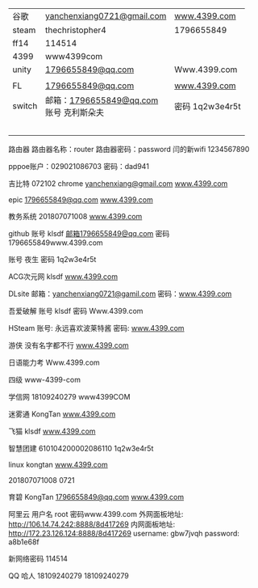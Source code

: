 |             |                                        |               |
| ----------- | -------------------------------------- | ------------- |
| 谷歌          | yanchenxiang0721@gmail.com             | www.4399.com  |
| steam       | thechristopher4                        | 1796655849    |
| ff14        | 114514                                 |               |
| 4399        | www4399com                             |               |
| unity<br/>  | 1796655849@qq.com                      | Www.4399.com  |
|             |                                        |               |
| FL<br/>     | 1796655849@qq.com<br/>                 | www.4399.com  |
| switch<br/> | 邮箱：1796655849@qq.com<br/>账号 克利斯朵夫<br/> | 密码 1q2w3e4r5t |
|             |                                        |               |
|             |                                        |               |
|             |                                        |               |
|             |                                        |               |
|             |                                        |               |



















路由器
路由器名称：router
路由器密码：password
闫的新wifi
1234567890






pppoe账户：029021086703
密码：dad941



吉比特 072102
chrome
yanchenxiang@gmail.com
www.4399.com

epic
1796655849@qq.com
www.4399.com

教务系统
201807071008
www.4399.com

github
账号 klsdf
邮箱1796655849@qq.com
密码 1796655849www.4399.com



账号 夜生
密码 1q2w3e4r5t

ACG次元网
klsdf
www.4399.com




DLsite
邮箱：yanchenxiang0721@gamil.com
密码：www.4399.com

吾爱破解
账号 klsdf
密码 Www.4399.com

HSteam
账号: 永远喜欢波莱特酱
密码: www.4399.com

游侠
没有名字都不行
www.4399.com

日语能力考
Www.4399.com

四级
www-4399-com

学信网 
18109240279
www4399COM



迷雾通
KongTan
www.4399.com

飞猫
klsdf
www.4399.com

智慧团建
610104200002086110
1q2w3e4r5t

linux
kongtan
www.4399.com

201807071008
0721


育碧
KongTan
1796655849@qq.com
www.4399.com


阿里云
用户名 root
密码www.4399.com
外网面板地址: http://106.14.74.242:8888/8d417269
内网面板地址: http://172.23.126.124:8888/8d417269
username: gbw7jvqh
password: a8b1e68f

新网络密码
114514



QQ   哈人
18109240279
18109240279